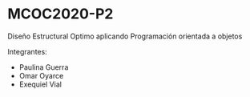 # MCOC2020-P2
Diseño Estructural Optimo aplicando Programación orientada a objetos

Integrantes:

- Paulina Guerra
- Omar Oyarce
- Exequiel Vial
